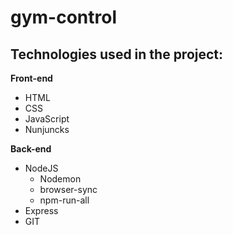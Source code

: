 # gym-control

## Technologies used in the project:

**Front-end**
- HTML
- CSS
- JavaScript
- Nunjuncks

**Back-end**
- NodeJS
  - Nodemon
  - browser-sync
  - npm-run-all
- Express
- GIT
